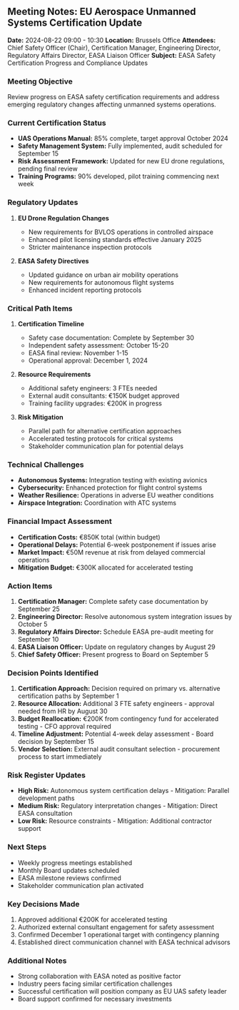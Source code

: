 ## Meeting Notes: EU Aerospace Unmanned Systems Certification Update

**Date:** 2024-08-22 09:00 - 10:30
**Location:** Brussels Office
**Attendees:** Chief Safety Officer (Chair), Certification Manager, Engineering Director, Regulatory Affairs Director, EASA Liaison Officer
**Subject:** EASA Safety Certification Progress and Compliance Updates

### Meeting Objective
Review progress on EASA safety certification requirements and address emerging regulatory changes affecting unmanned systems operations.

### Current Certification Status
- **UAS Operations Manual:** 85% complete, target approval October 2024
- **Safety Management System:** Fully implemented, audit scheduled for September 15
- **Risk Assessment Framework:** Updated for new EU drone regulations, pending final review
- **Training Programs:** 90% developed, pilot training commencing next week

### Regulatory Updates
1. **EU Drone Regulation Changes**
   - New requirements for BVLOS operations in controlled airspace
   - Enhanced pilot licensing standards effective January 2025
   - Stricter maintenance inspection protocols

2. **EASA Safety Directives**
   - Updated guidance on urban air mobility operations
   - New requirements for autonomous flight systems
   - Enhanced incident reporting protocols

### Critical Path Items
1. **Certification Timeline**
   - Safety case documentation: Complete by September 30
   - Independent safety assessment: October 15-20
   - EASA final review: November 1-15
   - Operational approval: December 1, 2024

2. **Resource Requirements**
   - Additional safety engineers: 3 FTEs needed
   - External audit consultants: €150K budget approved
   - Training facility upgrades: €200K in progress

3. **Risk Mitigation**
   - Parallel path for alternative certification approaches
   - Accelerated testing protocols for critical systems
   - Stakeholder communication plan for potential delays

### Technical Challenges
- **Autonomous Systems:** Integration testing with existing avionics
- **Cybersecurity:** Enhanced protection for flight control systems
- **Weather Resilience:** Operations in adverse EU weather conditions
- **Airspace Integration:** Coordination with ATC systems

### Financial Impact Assessment
- **Certification Costs:** €850K total (within budget)
- **Operational Delays:** Potential 6-week postponement if issues arise
- **Market Impact:** €50M revenue at risk from delayed commercial operations
- **Mitigation Budget:** €300K allocated for accelerated testing

### Action Items
1. **Certification Manager:** Complete safety case documentation by September 25
2. **Engineering Director:** Resolve autonomous system integration issues by October 5
3. **Regulatory Affairs Director:** Schedule EASA pre-audit meeting for September 10
4. **EASA Liaison Officer:** Update on regulatory changes by August 29
5. **Chief Safety Officer:** Present progress to Board on September 5

### Decision Points Identified
1. **Certification Approach:** Decision required on primary vs. alternative certification paths by September 1
2. **Resource Allocation:** Additional 3 FTE safety engineers - approval needed from HR by August 30
3. **Budget Reallocation:** €200K from contingency fund for accelerated testing - CFO approval required
4. **Timeline Adjustment:** Potential 4-week delay assessment - Board decision by September 15
5. **Vendor Selection:** External audit consultant selection - procurement process to start immediately

### Risk Register Updates
- **High Risk:** Autonomous system certification delays - Mitigation: Parallel development paths
- **Medium Risk:** Regulatory interpretation changes - Mitigation: Direct EASA consultation
- **Low Risk:** Resource constraints - Mitigation: Additional contractor support

### Next Steps
- Weekly progress meetings established
- Monthly Board updates scheduled
- EASA milestone reviews confirmed
- Stakeholder communication plan activated

### Key Decisions Made
1. Approved additional €200K for accelerated testing
2. Authorized external consultant engagement for safety assessment
3. Confirmed December 1 operational target with contingency planning
4. Established direct communication channel with EASA technical advisors

### Additional Notes
- Strong collaboration with EASA noted as positive factor
- Industry peers facing similar certification challenges
- Successful certification will position company as EU UAS safety leader
- Board support confirmed for necessary investments
